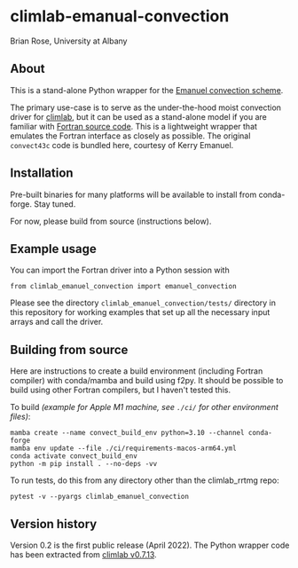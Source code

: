 # climlab-emanual-convection

Brian Rose, University at Albany

## About

This is a stand-alone Python wrapper for the [Emanuel convection scheme](https://emanuel.mit.edu/problem-convective-moistening).

The primary use-case is to serve as the under-the-hood moist convection driver
for [climlab](https://climlab.readthedocs.io/), but it can be used as a
stand-alone model if you are familiar with [Fortran source code](https://emanuel.mit.edu/FORTRAN-subroutine-convect).
This is a lightweight wrapper that emulates the Fortran interface as closely as possible.
The original `convect43c` code is bundled here, courtesy of Kerry Emanuel.

## Installation

Pre-built binaries for many platforms will be available to install from conda-forge. Stay tuned.

For now, please build from source (instructions below).

## Example usage

You can import the Fortran driver into a Python session with
```
from climlab_emanuel_convection import emanuel_convection
```

Please see the directory `climlab_emanuel_convection/tests/` directory in this repository
for working examples that set up all the necessary input arrays and call the driver.

## Building from source

Here are instructions to create a build environment (including Fortran compiler)
with conda/mamba and build using f2py.
It should be possible to build using other Fortran compilers, but I haven't tested this.

To build *(example for Apple M1 machine, see `./ci/` for other environment files)*:
```
mamba create --name convect_build_env python=3.10 --channel conda-forge
mamba env update --file ./ci/requirements-macos-arm64.yml
conda activate convect_build_env
python -m pip install . --no-deps -vv
```

To run tests, do this from any directory other than the climlab_rrtmg repo:
```
pytest -v --pyargs climlab_emanuel_convection
```

## Version history

Version 0.2 is the first public release (April 2022).
The Python wrapper code has been extracted from
[climlab v0.7.13](https://github.com/brian-rose/climlab/releases/tag/v0.7.13).
